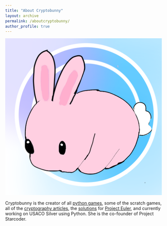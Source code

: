 ```yaml
---
title: "About Cryptobunny"
layout: archive
permalink: /aboutcryptobunny/
author_profile: true
---
```



![](/assets/images/cryptobunny.png)

Cryptobunny is the creator of all [python games](https://starcoder.org/tags/game/), some of the scratch games, all of the [cryptography articles](https://starcoder.org/tags/cryptography/), the [solutions](https://starcoder.org/tags/math/) for [Project Euler](https://projecteuler.net/), and currently working on USACO Silver using Python. She is the co-founder of Project Starcoder.  
